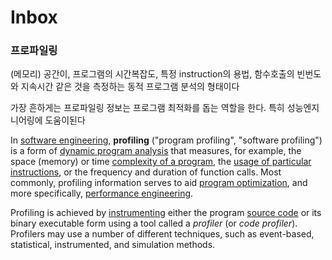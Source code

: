 # Inbox

### 프로파일링

(메모리) 공간이, 프로그램의 시간복잡도, 특정 instruction의 용법, 함수호출의 빈번도와 지속시간 같은 것을 측정하는 동적 프로그램 분석의 형태이다

가장 흔하게는 프로파일링 정보는 프로그램 최적화를 돕는 역할을 한다. 특히 성능엔지니어링에 도움이된다

In [software engineering](https://en.wikipedia.org/wiki/Software\_engineering), **profiling** ("program profiling", "software profiling") is a form of [dynamic program analysis](https://en.wikipedia.org/wiki/Dynamic\_program\_analysis) that measures, for example, the space (memory) or time [complexity of a program](https://en.wikipedia.org/wiki/Computational\_complexity\_theory), the [usage of particular instructions](https://en.wikipedia.org/wiki/Instruction\_set\_simulator), or the frequency and duration of function calls. Most commonly, profiling information serves to aid [program optimization](https://en.wikipedia.org/wiki/Program\_optimization), and more specifically, [performance engineering](https://en.wikipedia.org/wiki/Performance\_engineering).

Profiling is achieved by [instrumenting](https://en.wikipedia.org/wiki/Instrumentation\_\(computer\_programming\)) either the program [source code](https://en.wikipedia.org/wiki/Source\_code) or its binary executable form using a tool called a _profiler_ (or _code profiler_). Profilers may use a number of different techniques, such as event-based, statistical, instrumented, and simulation methods.
